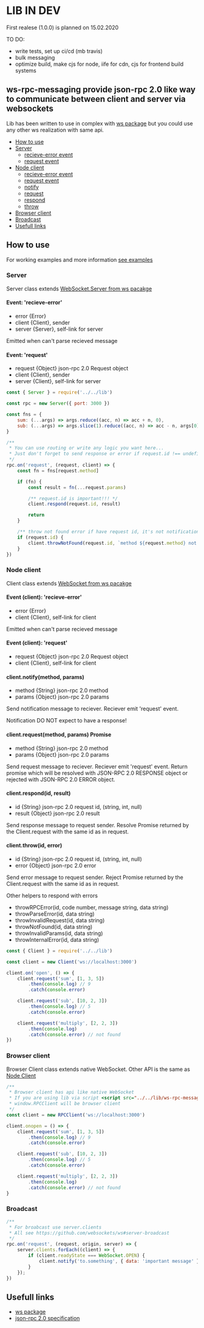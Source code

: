 # LIB IN DEV

First realese (1.0.0) is planned on 15.02.2020

TO DO:

* write tests, set up ci/cd (mb travis)
* bulk messaging
* optimize build, make cjs for node, iife for cdn, cjs for frontend build systems

## ws-rpc-messaging provide json-rpc 2.0 like way to communicate between client and server via websockets

Lib has been written to use in complex with [ws package](https://www.npmjs.com/package/ws) but you could use any other ws realization with same api.

* [How to use](#how-to-use)
* [Server](#server)
  * [recieve-error event](#event-recieve-error)
  * [request event](#event-request)
* [Node client](#node-client)
  * [recieve-error event](#event-client-recieve-error)
  * [request event](#event-client-request)
  * [notify](#clientnotifymethod-params)
  * [request](#clientrequestmethod-params-promise)
  * [respond](#clientrespondid-result)
  * [throw](#clientthrowid-error)
* [Browser client](#browser-client)
* [Broadcast](#broadcast)
* [Usefull links](#usefull-links)

## How to use

For working examples and more information [see examples](/examples)

### Server

Server class extends [WebSocket.Server from ws pacakge](https://github.com/websockets/ws/blob/master/doc/ws.md#class-websocketserver)

#### Event: 'recieve-error'

* error  {Error}
* client {Client}, sender
* server {Server}, self-link for server

Emitted when can't parse recieved message

#### Event: 'request'

* request {Object} json-rpc 2.0 Request object
* client  {Client}, sender
* server  {Client}, self-link for server

```js
const { Server } = require('../../lib')

const rpc = new Server({ port: 3000 })

const fns = {
    sum: (...args) => args.reduce((acc, n) => acc + n, 0),
    sub: (...args) => args.slice(1).reduce((acc, n) => acc - n, args[0]),
}

/**
 * You can use routing or write any logic you want here...
 * Just don't forget to send response or error if request.id !== undefined
 */
rpc.on('request', (request, client) => {
    const fn = fns[request.method]

    if (fn) {
        const result = fn(...request.params)

        /** request.id is important!!! */
        client.respond(request.id, result)

        return
    }

    /** throw not found error if have request id, it's not notification request */
    if (request.id) {
        client.throwNotFound(request.id, `method ${request.method} not found`)
    }
})

```

### Node client

Client class extends [WebSocket from ws pacakge](https://github.com/websockets/ws/blob/master/doc/ws.md#class-websocket)

#### Event (client): 'recieve-error'

* error  {Error}
* client {Client}, self-link for client

Emitted when can't parse recieved message

#### Event (client): 'request'

* request {Object} json-rpc 2.0 Request object
* client  {Client}, self-link for client

#### client.notify(method, params)

* method {String} json-rpc 2.0 method
* params {Object} json-rpc 2.0 params

Send notification message to reciever. Reciever emit 'request' event.

Notification DO NOT expect to have a response!

#### client.request(method, params) Promise

* method {String} json-rpc 2.0 method
* params {Object} json-rpc 2.0 params

Send request message to reciever. Reciever emit 'request' event. Return promise which will be resolved with JSON-RPC 2.0 RESPONSE object or rejected with JSON-RPC 2.0 ERROR object.

#### client.respond(id, result)

* id     {String} json-rpc 2.0 request id, (string, int, null)
* result {Object} json-rpc 2.0 result

Send response message to request sender. Resolve Promise returned by the Client.request with the same id as in request.

#### client.throw(id, error)

* id    {String} json-rpc 2.0 request id, (string, int, null)
* error {Object} json-rpc 2.0 error

Send error message to request sender. Reject Promise returned by the Client.request with the same id as in request.

Other helpers to respond with errors

* throwRPCError(id, code number, message string, data string)
* throwParseError(id, data string)
* throwInvalidRequest(id, data string)
* throwNotFound(id, data string)
* throwInvalidParams(id, data string)
* throwInternalError(id, data string)

```js
const { Client } = require('../../lib')

const client = new Client('ws://localhost:3000')

client.on('open', () => {
    client.request('sum', [1, 3, 5])
        .then(console.log) // 9
        .catch(console.error)

    client.request('sub', [10, 2, 3])
        .then(console.log) // 5
        .catch(console.error)

    client.request('multiply', [2, 2, 3])
        .then(console.log)
        .catch(console.error) // not found
})
```

### Browser client

Browser Client class extends native WebSocket. Other API is the same as [Node Client](#node-client)

```js
/**
 * Browser client has api like native WebSocket
 * If you are using lib via script <script src="../../lib/ws-rpc-messaging.min.js" type="text/javascript"></script>
 * window.RPCClient will be browser client
 */
const client = new RPCClient('ws://localhost:3000')

client.onopen = () => {
    client.request('sum', [1, 3, 5])
        .then(console.log) // 9
        .catch(console.error)

    client.request('sub', [10, 2, 3])
        .then(console.log) // 5
        .catch(console.error)

    client.request('multiply', [2, 2, 3])
        .then(console.log)
        .catch(console.error) // not found
}
```

### Broadcast

```js
/**
 * For broabcast use server.clients
 * All see https://github.com/websockets/ws#server-broadcast
 */
rpc.on('request', (request, origin, server) => {
    server.clients.forEach((client) => {
        if (client.readyState === WebSocket.OPEN) {
            client.notify('to.something', { data: 'important message' });
        }
    });
})
```

## Usefull links

* [ws package](https://www.npmjs.com/package/ws)
* [json-rpc 2.0 specification](https://www.jsonrpc.org/specification)
